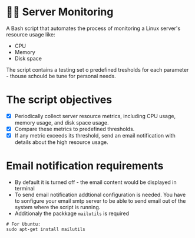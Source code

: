 # 🐕‍🦺 Server Monitoring

A Bash script that automates the process of monitoring a Linux server's resource usage like:
- CPU
- Memory
- Disk space

The script contains a testing set o predefined tresholds for each parameter - thouse schould be tune for personal needs.

# The script objectives
- [x] Periodically collect server resource metrics, including CPU usage, memory usage, and disk space usage.
- [x] Compare these metrics to predefined thresholds.
- [x] If any metric exceeds its threshold, send an email notification with details about the high resource usage.

# Email notification requirements
- By default it is turned off - the email content would be displayed in terminal
- To send email notification addtional configuration is needed. You have to sonfigure your email smtp server to be able to send email out of the system where the script is running.
- Additionaly the packkage `mailutils` is required

```
# For Ubuntu:
sudo apt-get install mailutils
```

